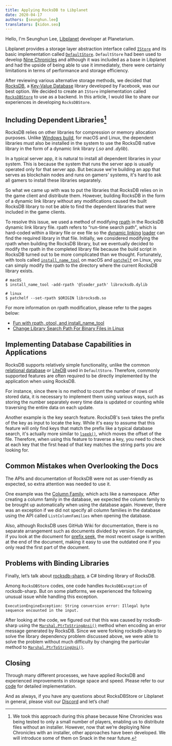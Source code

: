 ```yaml
---
title: Applying RocksDB to Libplanet
date: 2020-04-17
authors: [seunghun.lee]
translators: [kidon.seo]
---
```


Hello, I'm Seunghun Lee, [Libplanet] developer at Planetarium.

Libplanet provides a storage layer abstraction interface called [`IStore`] and its basic implementation called [`DefaultStore`]. `DefaultStore` had been used to develop [Nine Chronicles] and although it was included as a base in Libplanet and had the upside of being able to use it immediately, there were certainly limitations in terms of performance and storage efficiency.

After reviewing various alternative storage methods, we decided that [RocksDB], a [Key-Value Database] library developed by Facebook, was our best option. We decided to create an `IStore` implementation called [`RocksDBStore`] to use as a backend. In this article, I would like to share our experiences in developing `RocksDBStore`.


[Libplanet]: https://libplanet.io/
[`IStore`]: https://docs.libplanet.io/0.8.0/api/Libplanet.Store.IStore.html
[`DefaultStore`]: https://docs.libplanet.io/0.8.0/api/Libplanet.Store.DefaultStore.html
[RocksDB]: https://rocksdb.org/
[Nine Chronicles]: https://nine-chronicles.com/
[Key-Value Database]: https://en.wikipedia.org/wiki/Key-value_database
[`RocksDBStore`]: https://github.com/planetarium/libplanet/blob/master/Libplanet.RocksDBStore/RocksDBStore.cs

## Including Dependent Libraries[^1]

RocksDB relies on other libraries for compression or memory allocation purposes. Unlike [Windows build], for macOS and Linux, the dependent libraries must also be installed in the system to use the RocksDB native library in the form of a dynamic link library (*.so* and .*dylib*).

In a typical server app, it is natural to install all dependent libraries in your system. This is because the system that runs the server app is usually operated only for that server app. But because we're building an app that serves as blockchain nodes and runs on gamers' systems, it's hard to ask all gamers to install these libraries separately.

So what we came up with was to put the libraries that RocksDB relies on in the game client and distribute them. However, building RocksDB in the form of a dynamic link library without any modifications caused the built RocksDB library to not be able to find the dependent libraries that were included in the game clients.

To resolve this issue, we used a method of modifying [rpath] in the RocksDB dynamic link library file. rpath refers to <q>run-time search path</q>, which is hard-coded within a library file or exe file so the [dynamic linking] [loader] can find the required library in that file. Initially, we considered modifying the rpath when building the RocksDB library, but we eventually decided to modify the rpath in the completed library file because the build script in RocksDB turned out to be more complicated than we thought. Fortunately, with tools called [`install_name_tool`] on macOS and [`patchelf`] on Linux, you can simply modify the rpath to the directory where the current RocksDB library exists.


```
# macOS
$ install_name_tool -add-rpath '@loader_path' librocksdb.dylib

# linux
$ patchelf --set-rpath $ORIGIN librocksdb.so
```

For more information on rpath modification, please refer to the pages below:


- [Fun with rpath, otool, and install\_name\_tool](https://medium.com/@donblas/fun-with-rpath-otool-and-install-name-tool-e3e41ae86172)
- [Change Library Search Path For Binary Files in Linux](https://mindonmind.github.io/notes/linux/change_rpath.html)


[Windows Build]: https://github.com/facebook/rocksdb/wiki/Building-on-Windows
[rpath]: https://en.wikipedia.org/wiki/Rpath
[dynamic linking]: https://en.wikipedia.org/wiki/Dynamic_linker
[loader]: https://en.wikipedia.org/wiki/Loader_(computing)
[`install_name_tool`]: https://www.unix.com/man-page/osx/1/install_name_tool/
[`patchelf`]: https://github.com/NixOS/patchelf
[^1]: We took this approach during this phase because Nine Chronicles was being tested to only a small number of players, enabling us to distribute files without an installer. However, now that we’re deploying Nine Chronicles with an installer, other approaches have been developed. We will introduce some of them on Snack in the near future.

## Implementing Database Capabilities in Applications

RocksDB supports relatively simple functionality, unlike the common [relational database] or [LiteDB] used in `DefaultStore`. Therefore, commonly supported features are often required to be directly implemented by the application when using RocksDB.

For instance, since there is no method to count the number of rows of stored data, it is necessary to implement them using various ways, such as storing the number separately every time data is updated or counting while traversing the entire data on each update.

Another example is the key search feature. RocksDB's `Seek` takes the prefix of the key as input to locate the key. While it's easy to assume that this feature will only find keys that match the prefix like a typical database search, it's actually more similar to [`lseek()`][lseek(2)], which moves the offset of the file. Therefore, when using this feature to traverse a key, you need to check at each key that the first head of that key matches the string parts you are looking for.

[relational database]: https://en.wikipedia.org/wiki/Relational_database
[LiteDB]: https://www.litedb.org/
[lseek(2)]: http://man7.org/linux/man-pages/man2/lseek.2.html

## Common Mistakes when Overlooking the Docs

The APIs and documentation of RocksDB were not as user-friendly as expected, so extra attention was needed to use it.

One example was the [Column Family], which acts like a namespace. After creating a column family in the database, we expected the column family to be brought up automatically when using the database again. However, there was an exception if we did not specify all column families in the database using the API called `ListColumnFamilies` when opening the database.

Also, although RocksDB uses GitHub Wiki for documentation, there is no separate arrangement such as documents divided by version. For example, if you look at the document for [prefix seek], the most recent usage is written at the end of the document, making it easy to use the outdated one if you only read the first part of the document.

[Column Family]: https://github.com/facebook/rocksdb/wiki/Column-Families
[prefix seek]: https://github.com/facebook/rocksdb/wiki/Prefix-Seek

## Problems with Binding Libraries

Finally, let’s talk about [rocksdb-sharp], a C# binding library of RocksDB.

Among `RocksDBStore` codes, one code handles `RocksDBException` of rocksdb-sharp. But on some platforms, we experienced the following unusual issue while handling this exception.

    ExecutionEngineException: String conversion error: Illegal byte sequence encounted in the input.

After looking at the code, we figured out that this was caused by rocksdb-sharp using the [`Marshal.PtrToStringAnsi()`] method when encoding an error message generated by RocksDB. Since we were forking rocksdb-sharp to solve the library dependency problem discussed above, we were able to solve the problem without much difficulty by changing the particular method to [`Marshal.PtrToStringUni()`].


[rocksdb-sharp]: https://github.com/warrenfalk/rocksdb-sharp
[`Marshal.PtrToStringAnsi()`]: https://docs.microsoft.com/en-us/dotnet/api/system.runtime.interopservices.marshal.ptrtostringansi?view=netframework-4.8
[`Marshal.PtrToStringUni()`]: https://docs.microsoft.com/en-us/dotnet/api/system.runtime.interopservices.marshal.ptrtostringuni?view=netframework-4.8

## Closing

Through many different processes, we have applied RocksDB and experienced improvements in storage space and speed. Please refer to our [code][`RocksDBStore`] for detailed implementation.

And as always, if you have any questions about RocksDBStore or Libplanet in general, please visit our [Discord] and let’s chat!


[Discord]: https://discord.gg/planetarium
